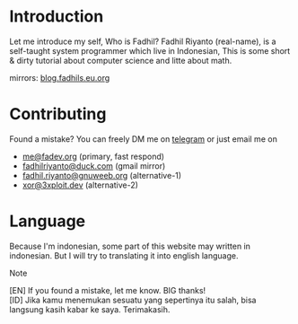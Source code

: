 # Introduction

Let me introduce my self, Who is Fadhil? Fadhil Riyanto (real-name), is a self-taught system programmer which live in Indonesian, This is some short & dirty tutorial about computer science and litte about math.

mirrors: [blog.fadhils.eu.org](https://blog.fadhils.eu.org)

# Contributing
Found a mistake? You can freely DM me on [telegram](https://t.me/fadhil_riyanto) or just email me on 

- [me@fadev.org](mailto:me@fadev.org) (primary, fast respond)
- [fadhilriyanto@duck.com](mailto:fadhilriyanto@duck.com) (gmail mirror)
- [fadhil.riyanto@gnuweeb.org](mailto:fadhil.riyanto@gnuweeb.org) (alternative-1)
- [xor@3xploit.dev](mailto:xor@3xploit.dev) (alternative-2)

# Language
Because I'm indonesian, some part of this website may written in indonesian. But I will try to translating it into english language.

<div class="warning">

Note

[EN] If you found a mistake, let me know. BIG thanks!  <br>
[ID] Jika kamu menemukan sesuatu yang sepertinya itu salah, bisa langsung kasih kabar ke saya. Terimakasih. 


</div>